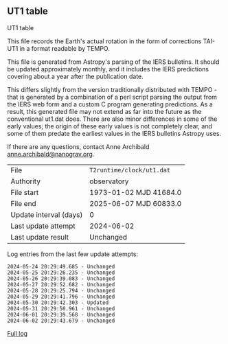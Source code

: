 
## UT1 table

UT1 table

This file records the Earth's actual rotation in the form of
corrections TAI-UT1 in a format readable by TEMPO.

This file is generated from Astropy's parsing of the IERS
bulletins. It should be updated approximately monthly, and it
includes the IERS predictions covering about a year after the
publication date.

This differs slightly from the version traditionally distributed
with TEMPO - that is generated by a combination of a perl script
parsing the output from the IERS web form and a custom C program
generating predictions. As a result, this generated file may not
extend as far into the future as the conventional ut1.dat does.
There are also minor differences in some of the early values; the
origin of these early values is not completely clear, and some of
them predate the earliest values in the IERS bulletins Astropy uses.

If there are any questions, contact Anne Archibald
<anne.archibald@nanograv.org>.

|     |     |
|:--- |:--- |
| File | `T2runtime/clock/ut1.dat` |
| Authority | observatory |
| File start | 1973-01-02 MJD 41684.0 |
| File end | 2025-06-07 MJD 60833.0 |
| Update interval (days) | 0 |
| Last update attempt | 2024-06-02 |
| Last update result | Unchanged |

Log entries from the last few update attempts:
```
2024-05-24 20:29:49.685 - Unchanged
2024-05-25 20:29:26.235 - Unchanged
2024-05-26 20:29:39.083 - Unchanged
2024-05-27 20:29:52.682 - Unchanged
2024-05-28 20:29:25.794 - Unchanged
2024-05-29 20:29:41.796 - Unchanged
2024-05-30 20:29:42.303 - Updated
2024-05-31 20:29:50.961 - Unchanged
2024-06-01 20:29:39.568 - Unchanged
2024-06-02 20:29:43.679 - Unchanged
```
[Full log](https://raw.githubusercontent.com/ipta/pulsar-clock-corrections/main/log/T2runtime/clock/ut1.dat.log)
